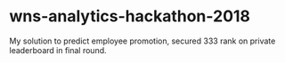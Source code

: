 # wns-analytics-hackathon-2018
My solution to predict employee promotion, secured 333 rank on private leaderboard in final round.
